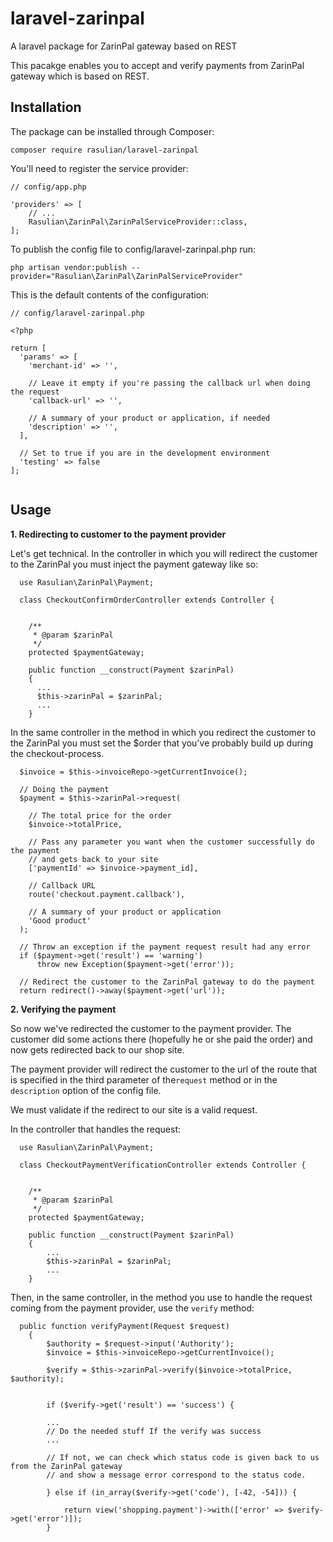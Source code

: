 # laravel-zarinpal
A laravel package for ZarinPal gateway based on REST

This pacakge enables you to accept and verify payments from ZarinPal gateway which is based on REST.

## Installation
The package can be installed through Composer:
```
composer require rasulian/laravel-zarinpal
```
  
You'll need to register the service provider:
```
// config/app.php

'providers' => [
    // ...
    Rasulian\ZarinPal\ZarinPalServiceProvider::class,
];
```

To publish the config file to config/laravel-zarinpal.php run:
```
php artisan vendor:publish --provider="Rasulian\ZarinPal\ZarinPalServiceProvider"
```

This is the default contents of the configuration:

```
// config/laravel-zarinpal.php

<?php

return [
  'params' => [
    'merchant-id' => '',

    // Leave it empty if you're passing the callback url when doing the request
    'callback-url' => '',

    // A summary of your product or application, if needed
    'description' => '',
  ],

  // Set to true if you are in the development environment
  'testing' => false
];


```

## Usage

**1. Redirecting to customer to the payment provider**

Let's get technical. In the controller in which you will redirect the customer to the ZarinPal you must inject the payment gateway like so:

```
  use Rasulian\ZarinPal\Payment;

  class CheckoutConfirmOrderController extends Controller {


    /**
     * @param $zarinPal
     */
    protected $paymentGateway;

    public function __construct(Payment $zarinPal)
    {
      ...
      $this->zarinPal = $zarinPal;
      ...
    }
```

In the same controller in the method in which you redirect the customer to the ZarinPal you must set the $order that you've probably build up during the checkout-process.

```
  $invoice = $this->invoiceRepo->getCurrentInvoice();

  // Doing the payment
  $payment = $this->zarinPal->request(
  
    // The total price for the order
    $invoice->totalPrice,

    // Pass any parameter you want when the customer successfully do the payment
    // and gets back to your site
    ['paymentId' => $invoice->payment_id],

    // Callback URL
    route('checkout.payment.callback'),

    // A summary of your product or application
    'Good product'
  );

  // Throw an exception if the payment request result had any error
  if ($payment->get('result') == 'warning')
      throw new Exception($payment->get('error'));

  // Redirect the customer to the ZarinPal gateway to do the payment
  return redirect()->away($payment->get('url'));
```


**2. Verifying the payment**

So now we've redirected the customer to the payment provider. The customer did some actions there (hopefully he or she paid the order) and now gets redirected back to our shop site.

The payment provider will redirect the customer to the url of the route that is specified in the third parameter of the`request` method or in the `description` option of the config file.

We must validate if the redirect to our site is a valid request.

In the controller that handles the request:

```
  use Rasulian\ZarinPal\Payment;

  class CheckoutPaymentVerificationController extends Controller {


    /**
     * @param $zarinPal
     */
    protected $paymentGateway;

    public function __construct(Payment $zarinPal)
    {
        ...
        $this->zarinPal = $zarinPal;
        ...
    }
```

Then, in the same controller, in the method you use to handle the request coming from the payment provider, use the `verify` method:

```
  public function verifyPayment(Request $request)
    {
        $authority = $request->input('Authority');
        $invoice = $this->invoiceRepo->getCurrentInvoice();
    
        $verify = $this->zarinPal->verify($invoice->totalPrice, $authority);

        
        if ($verify->get('result') == 'success') {
        
        ...
        // Do the needed stuff If the verify was success
        ...
        
        // If not, we can check which status code is given back to us from the ZarinPal gateway
        // and show a message error correspond to the status code.
        
        } else if (in_array($verify->get('code'), [-42, -54])) {

            return view('shopping.payment')->with(['error' => $verify->get('error')]);
        }
```
